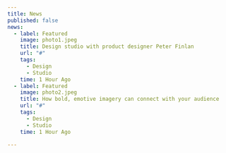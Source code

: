 ```yaml
---
title: News
published: false
news:
  - label: Featured
    image: photo1.jpeg
    title: Design studio with product designer Peter Finlan
    url: "#"
    tags:
      - Design
      - Studio
    time: 1 Hour Ago
  - label: Featured
    image: photo2.jpeg
    title: How bold, emotive imagery can connect with your audience
    url: "#"
    tags:
      - Design
      - Studio
    time: 1 Hour Ago

---
```

